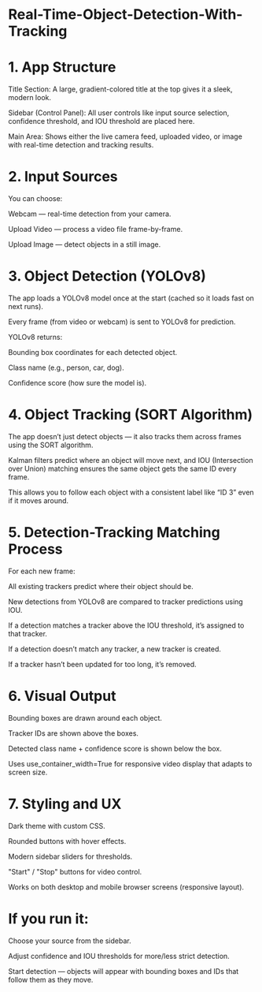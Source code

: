 # Real-Time-Object-Detection-With-Tracking

# **1. App Structure**

Title Section: A large, gradient-colored title at the top gives it a sleek, modern look.

Sidebar (Control Panel): All user controls like input source selection, confidence threshold, and IOU threshold are placed here.

Main Area: Shows either the live camera feed, uploaded video, or image with real-time detection and tracking results.

# **2. Input Sources**

You can choose:

Webcam — real-time detection from your camera.

Upload Video — process a video file frame-by-frame.

Upload Image — detect objects in a still image.

# **3. Object Detection (YOLOv8)**

The app loads a YOLOv8 model once at the start (cached so it loads fast on next runs).

Every frame (from video or webcam) is sent to YOLOv8 for prediction.

YOLOv8 returns:

Bounding box coordinates for each detected object.

Class name (e.g., person, car, dog).

Confidence score (how sure the model is).

# **4. Object Tracking (SORT Algorithm)**

The app doesn’t just detect objects — it also tracks them across frames using the SORT algorithm.

Kalman filters predict where an object will move next, and IOU (Intersection over Union) matching ensures the same object gets the same ID every frame.

This allows you to follow each object with a consistent label like “ID 3” even if it moves around.

# **5. Detection-Tracking Matching Process**

For each new frame:

All existing trackers predict where their object should be.

New detections from YOLOv8 are compared to tracker predictions using IOU.

If a detection matches a tracker above the IOU threshold, it’s assigned to that tracker.

If a detection doesn’t match any tracker, a new tracker is created.

If a tracker hasn’t been updated for too long, it’s removed.

# **6. Visual Output**

Bounding boxes are drawn around each object.

Tracker IDs are shown above the boxes.

Detected class name + confidence score is shown below the box.

Uses use_container_width=True for responsive video display that adapts to screen size.

# **7. Styling and UX**

Dark theme with custom CSS.

Rounded buttons with hover effects.

Modern sidebar sliders for thresholds.

"Start" / "Stop" buttons for video control.

Works on both desktop and mobile browser screens (responsive layout).

# **If you run it:**

Choose your source from the sidebar.

Adjust confidence and IOU thresholds for more/less strict detection.

Start detection — objects will appear with bounding boxes and IDs that follow them as they move.

